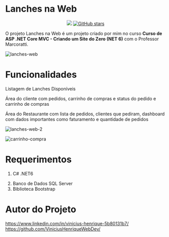 # Lanches na Web
<p align="center">
  <img src="http://img.shields.io/static/v1?label=STATUS&message=EM%20DESENVOLVIMENTO&color=GREEN&style=for-the-badge"/>
  <a href="https://github.com/ViniciusHenriqueWebDev/Lanchonete-na-Web/stargazers"><img alt="GitHub stars"    src="https://img.shields.io/github/stars/ViniciusHenriqueWebDev/Lanchonete-na-Web"></a>
</p>

<p> O projeto Lanches na Web é um projeto criado por mim no curso <strong>Curso de ASP .NET Core MVC - Criando um Site do Zero (NET 6)</strong>
com o Professor Marcoratti.</p>

![lanches-web](https://user-images.githubusercontent.com/78311569/200304699-7e924ba1-f026-4b8d-ad1e-925530b15047.PNG)

# Funcionalidades 
<p>Listagem de Lanches Disponíveis</p>
<p>Área do cliente com pedidos, carrinho de compras e status do pedido e carrinho de compras</p>
<p>Área do Restaurante com lista de pedidos, clientes que pediram, dashboard com dados importantes como faturamento e quantidade de pedidos</p>


![lanches-web-2](https://user-images.githubusercontent.com/78311569/200304847-abe1ce07-b763-49b0-bcb7-06cbac325430.PNG)

![carrinho-compra](https://user-images.githubusercontent.com/78311569/200567496-2714fb53-98e2-402a-aa5a-170a6ff779c6.PNG)


# Requerimentos
<ol>
<li>C# .NET6</p> 
<li>Banco de Dados SQL Server</li>
<li>Biblioteca Bootstrap</li>
</ol>



# Autor do Projeto
https://www.linkedin.com/in/vinicius-henrique-5b80131b7/
https://github.com/ViniciusHenriqueWebDev/

